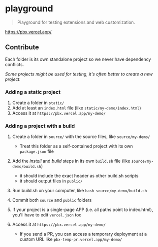 # playground

> Playground for testing extensions and web customization.

https://pbx.vercel.app/

## Contribute

Each folder is its own standalone project so we never have dependency conflicts.

_Some projects might be used for testing, it's often better to create a new project._

### Adding a static project

1. Create a folder in `static/`
1. Add at least an `index.html` file (like `static/my-demo/index.html`)
1. Access it at `https://pbx.vercel.app/my-demo/`

### Adding a project with a build

1. Create a folder in `source/` with the source files, like `source/my-demo/`
   - Treat this folder as a self-contained project with its own `package.json` file
1. Add the _install_ and _build_ steps in its own `build.sh` file (like `source/my-demo/build.sh`)
	- it should include the exact header as other build.sh scripts
	- it should output files in `public/`
3. Run build.sh on your computer, like `bash source/my-demo/build.sh`
4. Commit both `source` and `public` folders

1. If your project is a single-page APP (i.e. all paths point to index.html), you'll have to edit `vercel.json` too
1. Access it at `https://pbx.vercel.app/my-demo/`
   - If you send a PR, you can access a temporary deployment at a custom URL like `pbx-temp-pr.vercel.app/my-demo/`
